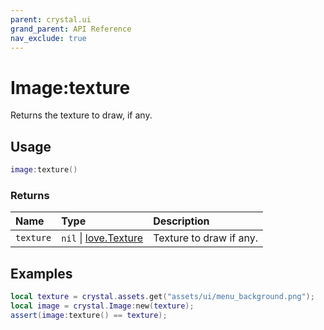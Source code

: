 ```yaml
---
parent: crystal.ui
grand_parent: API Reference
nav_exclude: true
---
```


# Image:texture

Returns the texture to draw, if any.

## Usage

```lua
image:texture()
```

### Returns

| Name      | Type                                                     | Description             |
| :-------- | :------------------------------------------------------- | :---------------------- |
| `texture` | `nil` \| [love.Texture](https://love2d.org/wiki/Texture) | Texture to draw if any. |

## Examples

```lua
local texture = crystal.assets.get("assets/ui/menu_background.png");
local image = crystal.Image:new(texture);
assert(image:texture() == texture);
```
